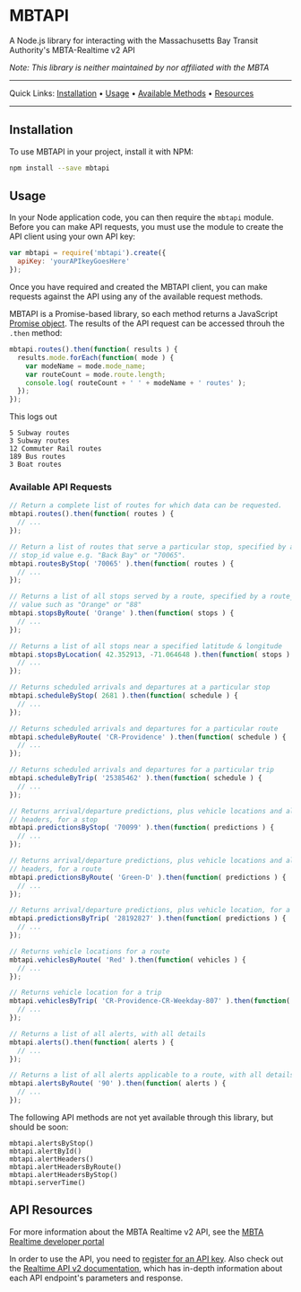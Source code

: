 # MBTAPI

A Node.js library for interacting with the Massachusetts Bay Transit Authority's MBTA-Realtime v2 API

*Note: This library is neither maintained by nor affiliated with the MBTA*

-------------

Quick Links: [Installation](https://github.com/kadamwhite/mbtapi#installation) &bull; [Usage](https://github.com/kadamwhite/mbtapi#usage) &bull; [Available Methods](https://github.com/kadamwhite/mbtapi#available-api-requests) &bull; [Resources](https://github.com/kadamwhite/mbtapi#api-resources)

-------------

## Installation

To use MBTAPI in your project, install it with NPM:
```bash
npm install --save mbtapi
```

## Usage

In your Node application code, you can then require the `mbtapi` module. Before you can make API requests, you must use the module to create the API client using your own API key:
```js
var mbtapi = require('mbtapi').create({
  apiKey: 'yourAPIkeyGoesHere'
});
```
Once you have required and created the MBTAPI client, you can make requests against the API using any of the available request methods.

MBTAPI is a Promise-based library, so each method returns a JavaScript [Promise object](https://www.promisejs.org/). The results of the API request can be accessed throuh the `.then` method:
```js
mbtapi.routes().then(function( results ) {
  results.mode.forEach(function( mode ) {
    var modeName = mode.mode_name;
    var routeCount = mode.route.length;
    console.log( routeCount + ' ' + modeName + ' routes' );
  });
});
```
This logs out
```
5 Subway routes
3 Subway routes
12 Commuter Rail routes
189 Bus routes
3 Boat routes
```

### Available API Requests

```js
// Return a complete list of routes for which data can be requested.
mbtapi.routes().then(function( routes ) {
  // ...
});

// Return a list of routes that serve a particular stop, specified by a
// stop_id value e.g. "Back Bay" or "70065".
mbtapi.routesByStop( '70065' ).then(function( routes ) {
  // ...
});

// Returns a list of all stops served by a route, specified by a route_id
// value such as "Orange" or "88"
mbtapi.stopsByRoute( 'Orange' ).then(function( stops ) {
  // ...
});

// Returns a list of all stops near a specified latitude & longitude
mbtapi.stopsByLocation( 42.352913, -71.064648 ).then(function( stops ) {
  // ...
});

// Returns scheduled arrivals and departures at a particular stop
mbtapi.scheduleByStop( 2681 ).then(function( schedule ) {
  // ...
});

// Returns scheduled arrivals and departures for a particular route
mbtapi.scheduleByRoute( 'CR-Providence' ).then(function( schedule ) {
  // ...
});

// Returns scheduled arrivals and departures for a particular trip
mbtapi.scheduleByTrip( '25385462' ).then(function( schedule ) {
  // ...
});

// Returns arrival/departure predictions, plus vehicle locations and alert
// headers, for a stop
mbtapi.predictionsByStop( '70099' ).then(function( predictions ) {
  // ...
});

// Returns arrival/departure predictions, plus vehicle locations and alert
// headers, for a route
mbtapi.predictionsByRoute( 'Green-D' ).then(function( predictions ) {
  // ...
});

// Returns arrival/departure predictions, plus vehicle location, for a trip
mbtapi.predictionsByTrip( '28192827' ).then(function( predictions ) {
  // ...
});

// Returns vehicle locations for a route
mbtapi.vehiclesByRoute( 'Red' ).then(function( vehicles ) {
  // ...
});

// Returns vehicle location for a trip
mbtapi.vehiclesByTrip( 'CR-Providence-CR-Weekday-807' ).then(function( vehicles ) {
  // ...
});

// Returns a list of all alerts, with all details
mbtapi.alerts().then(function( alerts ) {
  // ...
});

// Returns a list of all alerts applicable to a route, with all details
mbtapi.alertsByRoute( '90' ).then(function( alerts ) {
  // ...
});
```
The following API methods are not yet available through this library, but should be soon:
```
mbtapi.alertsByStop()
mbtapi.alertById()
mbtapi.alertHeaders()
mbtapi.alertHeadersByRoute()
mbtapi.alertHeadersByStop()
mbtapi.serverTime()
```

## API Resources

For more information about the MBTA Realtime v2 API, see the [MBTA Realtime developer portal](http://realtime.mbta.com/portal)

In order to use the API, you need to [register for an API key](http://realtime.mbta.com/Portal/Account/Register). Also check out the [Realtime API v2 documentation](http://realtime.mbta.com/Portal/Home/Documents), which has in-depth information about each API endpoint's parameters and response.
